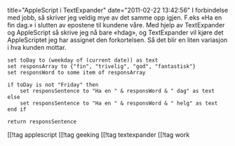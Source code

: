 title="AppleScript i TextExpander"
date="2011-02-22 13:42:56"
I forbindelse med jobb, så skriver jeg veldig mye av det samme opp igjen. F.eks «Ha en fin dag.» i slutten av epostene til kundene våre. Med hjelp av TextExpander og AppleScript så skrive jeg nå bare «hdag», og TextExpander vil kjøre det AppleScriptet jeg har assignet den forkortelsen. Så det blir en liten variasjon i hva kunden mottar.

	set toDay to (weekday of (current date)) as text
	set responsArray to {"fin", "trivelig", "god", "fantastisk"}
	set responsWord to some item of responsArray
	
	if toDay is not "Friday" then
 		set responsSentence to "Ha en " & responsWord & " dag" as text
	else
		set responsSentence to "Ha en " & responsWord & " helg" as text
	end if
	
	return responsSentence

[[!tag  applescript
[[!tag  geeking
[[!tag  textexpander
[[!tag  work
